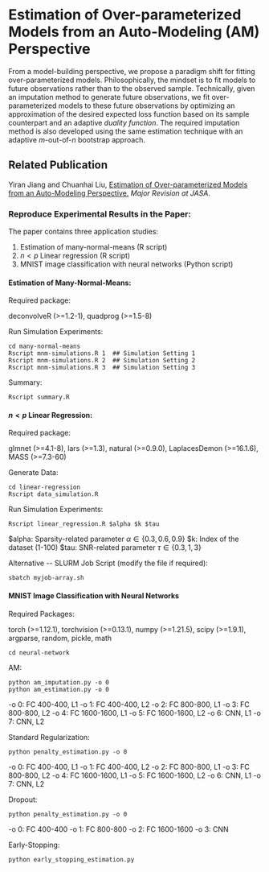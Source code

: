 Estimation of Over-parameterized Models from an Auto-Modeling (AM) Perspective
===============================================================
From a model-building perspective, we propose a paradigm shift for fitting over-parameterized models. Philosophically, the mindset is to fit models to future observations rather than to the observed sample. Technically, given an imputation method to generate future observations, we fit over-parameterized models to these future observations by optimizing an approximation of the desired expected loss function based on its sample counterpart and an adaptive *duality function*. The required imputation method is also developed using the same estimation technique with an adaptive $m$-out-of-$n$ bootstrap approach.

## Related Publication

Yiran Jiang and Chuanhai Liu, [Estimation of Over-parameterized Models from an Auto-Modeling Perspective.](https://arxiv.org/pdf/2206.01824) *Major Revision at JASA*.


### Reproduce Experimental Results in the Paper:
 
 The paper contains three application studies:

1. Estimation of many-normal-means (R script)
2. $n < p$ Linear regression (R script)
3. MNIST image classification with neural networks (Python script)

#### Estimation of Many-Normal-Means:

Required package:  

deconvolveR (>=1.2-1), quadprog (>=1.5-8)

Run Simulation Experiments:
```{R}
cd many-normal-means
Rscript mnm-simulations.R 1  ## Simulation Setting 1
Rscript mnm-simulations.R 2  ## Simulation Setting 2
Rscript mnm-simulations.R 3  ## Simulation Setting 3
```

Summary:
```{R}
Rscript summary.R
```

#### $n < p$ Linear Regression:

Required package:  

glmnet (>=4.1-8), lars (>=1.3), natural (>=0.9.0), LaplacesDemon (>=16.1.6), MASS (>=7.3-60)

Generate Data:
```{R}
cd linear-regression
Rscript data_simulation.R
```

Run Simulation Experiments:
```{R}
Rscript linear_regression.R $alpha $k $tau 
```
$alpha: Sparsity-related parameter $\alpha \in \{0.3,0.6,0.9\}$
$k: Index of the dataset (1-100)
$tau: SNR-related parameter $\tau \in \{0.3,1,3\}$ 

Alternative -- SLURM Job Script (modify the file if required):
```{sh}
sbatch myjob-array.sh
```

#### MNIST Image Classification with Neural Networks

Required Packages:

torch (>=1.12.1), torchvision (>=0.13.1), numpy (>=1.21.5), scipy (>=1.9.1), argparse, random, pickle, math

```{python}
cd neural-network
```
AM:

```{python}
python am_imputation.py -o 0
python am_estimation.py -o 0
```
-o 0: FC 400-400, L1
-o 1: FC 400-400, L2
-o 2: FC 800-800, L1
-o 3: FC 800-800, L2
-o 4: FC 1600-1600, L1
-o 5: FC 1600-1600, L2
-o 6: CNN, L1
-o 7: CNN, L2


Standard Regularization:

```{python}
python penalty_estimation.py -o 0
```

-o 0: FC 400-400, L1
-o 1: FC 400-400, L2
-o 2: FC 800-800, L1
-o 3: FC 800-800, L2
-o 4: FC 1600-1600, L1
-o 5: FC 1600-1600, L2
-o 6: CNN, L1
-o 7: CNN, L2

Dropout:
```{python}
python penalty_estimation.py -o 0
```
-o 0: FC 400-400
-o 1: FC 800-800
-o 2: FC 1600-1600
-o 3: CNN


Early-Stopping:
```{python}
python early_stopping_estimation.py
```
